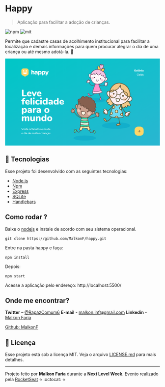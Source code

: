 # Happy

> Aplicação para facilitar a adoção de crianças.

![npm]
![mit]

Permite que cadastre casas de acolhimento institucional para facilitar a localização e demais informações para quem procurar alegrar o dia de uma criança ou até mesmo adotá-la. 💜

![](header.png)

## 🚀 Tecnologias

Esse projeto foi desenvolvido com as seguintes tecnologias:

- [Node.js](https://nodejs.org/en/)
- [Npm](https://www.npmjs.com/)
- [Express](https://expressjs.com/pt-br/)
- [SQLite](https://www.sqlite.org/index.html)
- [Handlebars](https://handlebarsjs.com/)

## Como rodar ?

Baixe o [nodejs](https://nodejs.org/pt-br/download/) e instale de acordo com seu sistema operacional.

```
git clone https://github.com/MalkonF/happy.git
```

Entre na pasta happy e faça:

```
npm install
```

Depois:

```
npm start
```

Acesse a aplicação pelo endereço: http://localhost:5500/

## Onde me encontrar?

**Twitter** – [@RapazComum6](https://twitter.com/RapazComum6)
**E-mail** - malkon.inf@gmail.com
**Linkedin** - [Malkon Faria](https://www.linkedin.com/in/malkon-faria-1843b81a7/)

[Github: MalkonF](https://github.com/MalkonF)

## :memo: Licença

Esse projeto está sob a licença MIT. Veja o arquivo [LICENSE.md](https://github.com/MalkonF/happy/blob/master/LICENSE.md) para mais detalhes.

---

Projeto feito por **Malkon Faria** durante a **Next Level Week**. Evento realizado pela [RocketSeat](https://rocketseat.com.br/)
:star: :octocat: :star:

<!-- Markdown link & img dfn's -->

[npm]: https://img.shields.io/badge/npm-npm%20v6.14.8-green
[mit]: https://camo.githubusercontent.com/206483f964cfac06f6b7b3141a6b898fe5449123/68747470733a2f2f696d672e736869656c64732e696f2f7374617469632f76313f6c6162656c3d6c6963656e7365266d6573736167653d4d495426636f6c6f723d313543334436266c6162656c436f6c6f723d303030303030
